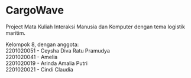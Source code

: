 # CargoWave
Project Mata Kuliah Interaksi Manusia dan Komputer dengan tema logistik maritim. 

Kelompok 8, dengan anggota: <br>
2201020051 - Ceysha Diva Ratu Pramudya <br>
2201020041 - Amelia <br>
2201020019 - Arinda Amalia Putri <br>
2201020021 - Cindi Claudia
